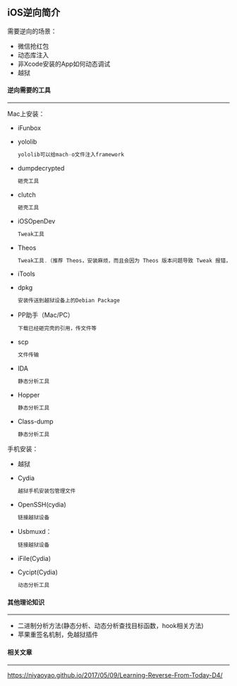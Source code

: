 ## iOS逆向简介

需要逆向的场景：

- 微信抢红包
- 动态库注入
- 非Xcode安装的App如何动态调试
- 越狱



#### 逆向需要的工具

-----

Mac上安装：

- iFunbox

- yololib

  ```c++
  yololib可以给mach-o文件注入framework
  ```

- dumpdecrypted

  ```c++
  砸壳工具
  ```

- clutch

  ```c++
  砸壳工具
  ```

- iOSOpenDev

  ```c++
  Tweak工具
  ```

- Theos

  ```c++
  Tweak工具.（推荐 Theos，安装麻烦，而且会因为 Theos 版本问题导致 Tweak 报错，喜欢探究的可以用一下。）
  ```

- iTools

- dpkg

  ```c++
  安装传送到越狱设备上的Debian Package
  ```

- PP助手（Mac/PC）

  ```c++
  下载已经砸完壳的引用，传文件等
  ```

- scp

  ```c++
  文件传输
  ```

- IDA

  ```c++
  静态分析工具
  ```

- Hopper

  ```c++
  静态分析工具
  ```

- Class-dump

  ```c++
  静态分析工具
  ```

  

手机安装：

- 越狱

- Cydia

  ```c++
  越狱手机安装包管理文件
  ```

  

- OpenSSH(cydia)

  ```c++
  链接越狱设备
  ```

- Usbmuxd：

  ```c++
  链接越狱设备
  ```

- iFile(Cydia)

- Cycipt(Cydia)

  ```c++
  动态分析工具
  ```



#### 其他理论知识

------

- 二进制分析方法(静态分析、动态分析查找目标函数，hook相关方法)
- 苹果重签名机制，免越狱插件



#### 相关文章

-----

https://niyaoyao.github.io/2017/05/09/Learning-Reverse-From-Today-D4/